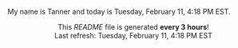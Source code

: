 My name is Tanner and today is Tuesday, February 11, 4:18 PM EST.

<p align="center">This <i>README</i> file is generated <b>every 3 hours</b>!</br>Last refresh: Tuesday, February 11, 4:18 PM EST<br /></p>
